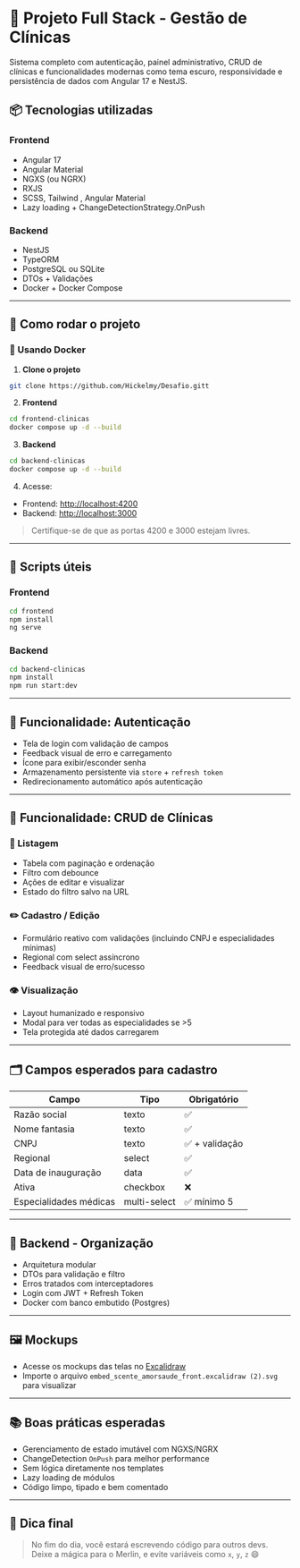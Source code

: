 # 🏥 Projeto Full Stack - Gestão de Clínicas

Sistema completo com autenticação, painel administrativo, CRUD de clínicas e funcionalidades modernas como tema escuro, responsividade e persistência de dados com Angular 17 e NestJS.

## 📦 Tecnologias utilizadas

### Frontend
- Angular 17
- Angular Material
- NGXS (ou NGRX)
- RXJS
- SCSS, Tailwind , Angular Material
- Lazy loading + ChangeDetectionStrategy.OnPush

### Backend
- NestJS
- TypeORM
- PostgreSQL ou SQLite
- DTOs + Validações
- Docker + Docker Compose

---

## 🚀 Como rodar o projeto

### 🐳 Usando Docker

1. **Clone o projeto**
```bash
git clone https://github.com/Hickelmy/Desafio.gitt
```

2. **Frontend**
```bash
cd frontend-clinicas
docker compose up -d --build
```

3. **Backend**
```bash
cd backend-clinicas
docker compose up -d --build
```

4. Acesse:
- Frontend: [http://localhost:4200](http://localhost:4200)
- Backend: [http://localhost:3000](http://localhost:3000/api)

> Certifique-se de que as portas 4200 e 3000 estejam livres.

---

## 🧪 Scripts úteis

### Frontend
```bash
cd frontend
npm install
ng serve
```

### Backend
```bash
cd backend-clinicas
npm install
npm run start:dev
```

---

## 🔐 Funcionalidade: Autenticação

- Tela de login com validação de campos
- Feedback visual de erro e carregamento
- Ícone para exibir/esconder senha
- Armazenamento persistente via `store` + `refresh token`
- Redirecionamento automático após autenticação

---

## 🧾 Funcionalidade: CRUD de Clínicas

### 📄 Listagem
- Tabela com paginação e ordenação
- Filtro com debounce
- Ações de editar e visualizar
- Estado do filtro salvo na URL

### ✏️ Cadastro / Edição
- Formulário reativo com validações (incluindo CNPJ e especialidades mínimas)
- Regional com select assíncrono
- Feedback visual de erro/sucesso

### 👁️ Visualização
- Layout humanizado e responsivo
- Modal para ver todas as especialidades se >5
- Tela protegida até dados carregarem

---

## 🗂️ Campos esperados para cadastro

| Campo                        | Tipo         | Obrigatório |
|-----------------------------|--------------|-------------|
| Razão social                | texto        | ✅          |
| Nome fantasia               | texto        | ✅          |
| CNPJ                        | texto        | ✅ + validação |
| Regional                    | select       | ✅          |
| Data de inauguração         | data         | ✅          |
| Ativa                       | checkbox     | ❌          |
| Especialidades médicas      | multi-select | ✅ mínimo 5 |

---

## 🧱 Backend - Organização

- Arquitetura modular
- DTOs para validação e filtro
- Erros tratados com interceptadores
- Login com JWT + Refresh Token
- Docker com banco embutido (Postgres)

---

## 🖼 Mockups

- Acesse os mockups das telas no [Excalidraw](https://excalidraw.com/)
- Importe o arquivo `embed_scente_amorsaude_front.excalidraw (2).svg` para visualizar

---

## 📚 Boas práticas esperadas

- Gerenciamento de estado imutável com NGXS/NGRX
- ChangeDetection `OnPush` para melhor performance
- Sem lógica diretamente nos templates
- Lazy loading de módulos
- Código limpo, tipado e bem comentado

---

## 🧙 Dica final

> No fim do dia, você estará escrevendo código para outros devs.  
> Deixe a mágica para o Merlin, e evite variáveis como `x`, `y`, `z` 😄